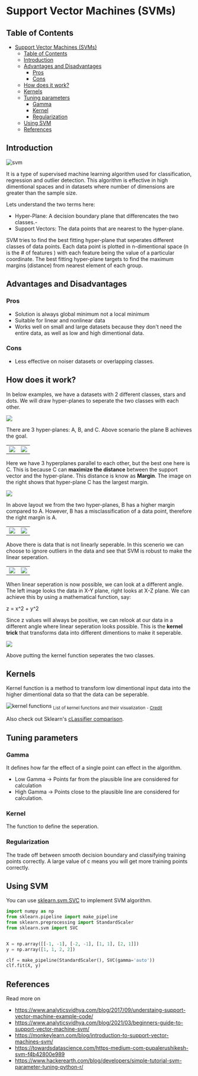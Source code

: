 # Support Vector Machines (SVMs)

## Table of Contents 

- [Support Vector Machines (SVMs)](#support-vector-machines-svms)
  - [Table of Contents](#table-of-contents)
  - [Introduction](#introduction)
  - [Advantages and Disadvantages](#advantages-and-disadvantages)
    - [Pros](#pros)
    - [Cons](#cons)
  - [How does it work?](#how-does-it-work)
  - [Kernels](#kernels)
  - [Tuning parameters](#tuning-parameters)
    - [Gamma](#gamma)
    - [Kernel](#kernel)
    - [Regularization](#regularization)
  - [Using SVM](#using-svm)
  - [References](#references)

## Introduction

![svm](assets/SVM_1.webp)

It is a type of supervised machine learning algorithm used for classification, regression and outlier detection. This algorithm is effective in high dimentional spaces and in datasets where number of dimensions are greater than the sample size.

Lets understand the two terms here:

- Hyper-Plane: A decision boundary plane that differencates the two classes.-
- Support Vectors: The data points that are nearest to the hyper-plane.

SVM tries to find the best fitting hyper-plane that seperates different classes of data points. Each data point is plotted in n-dimentional space (n is the # of features
) with each feature being the value of a particular coordinate. The best fitting hyper-plane targets to find the maximum margins (distance) from nearest element of each group.

## Advantages and Disadvantages

### Pros

- Solution is always global minimum not a local minimum
- Suitable for linear and nonlinear data
- Works well on small and large datasets because they don't need the entire data, as well as low and high dimentional data.

### Cons

- Less effective on noiser datasets or overlapping classes.

## How does it work?

In below examples, we have a datasets with 2 different classes, stars and dots. We will draw hyper-planes to seperate the two classes with each other.

![](assets/1.webp)

There are 3 hyper-planes: A, B, and C. Above scenario the plane B achieves the goal.

|                    |                    |
| ------------------ | ------------------ |
| ![](assets/2.webp) | ![](assets/3.webp) |

Here we have 3 hyperplanes parallel to each other, but the best one here is C. This is because C can **maximize the distance** between the support vector and the hyper-plane. This distance is know as **Margin**. The image on the right shows that hyper-plane C has the largest margin.

![](assets/4.webp)

In above layout we from the two hyper-planes, B has a higher margin compared to A. However, B has a misclassification of a data point, therefore the right margin is A.

|                    |                    |
| ------------------ | ------------------ |
| ![](assets/5.webp) | ![](assets/6.webp) |

Above there is data that is not linearly seperable. In this scenerio we can choose to ignore outliers in the data and see that SVM is robust to make the linear seperation.

|                    |                    |
| ------------------ | ------------------ |
| ![](assets/7.webp) | ![](assets/8.webp) |

When linear seperation is now possible, we can look at a different angle. The left image looks the data in X-Y plane, right looks at X-Z plane. We can achieve this by using a mathematical function, say:

z = x^2 + y^2

Since z values will always be positive, we can relook at our data in a different angle where linear seperation looks possible. This is the **kernel trick** that transforms data into different dimentions to make it seperable.

![](assets/9.webp)

Above putting the kernel function seperates the two classes.

## Kernels 

Kernel function is a method to transform low dimentional input data into the higher dimentional data so that the data can be seperable.

![kernel functions](assets/kernel-functions.png)
<sub>List of kernel functions and their visualization - [Credit](https://gist.github.com/WittmannF/60680723ed8dd0cb993051a7448f7805)</sub>

Also check out Sklearn's [cLassifier comparison](https://scikit-learn.org/stable/auto_examples/classification/plot_classifier_comparison.html).

## Tuning parameters

### Gamma

It defines how far the effect of a single point can effect in the algorithm.

- Low Gamma -> Points far from the plausible line are considered for calculation
- High Gamma -> Points close to the plausible line are considered for calculation.

### Kernel

The function to define the seperation.

### Regularization

The trade off between smooth decision boundary and classifying training points correctly. A large value of c means you will get more training points correctly.

## Using SVM

You can use [sklearn.svm.SVC](https://scikit-learn.org/stable/modules/generated/sklearn.svm.SVC.html) to implement SVM algorithm.

``` py
import numpy as np
from sklearn.pipeline import make_pipeline
from sklearn.preprocessing import StandardScaler
from sklearn.svm import SVC


X = np.array([[-1, -1], [-2, -1], [1, 1], [2, 1]])
y = np.array([1, 1, 2, 2])

clf = make_pipeline(StandardScaler(), SVC(gamma='auto'))
clf.fit(X, y)
```

## References

Read more on

- https://www.analyticsvidhya.com/blog/2017/09/understaing-support-vector-machine-example-code/
- https://www.analyticsvidhya.com/blog/2021/03/beginners-guide-to-support-vector-machine-svm/
- https://monkeylearn.com/blog/introduction-to-support-vector-machines-svm/
- https://towardsdatascience.com/https-medium-com-pupalerushikesh-svm-f4b42800e989
- https://www.hackerearth.com/blog/developers/simple-tutorial-svm-parameter-tuning-python-r/